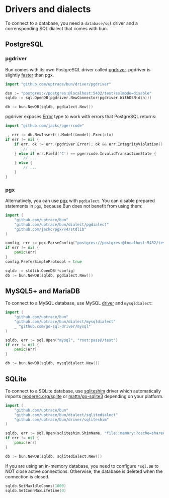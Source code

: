 # Drivers and dialects

To connect to a database, you need a `database/sql` driver and a corrensponding SQL dialect that
comes with bun.

## PostgreSQL

### pgdriver

Bun comes with its own PostgreSQL driver called
[pgdriver](https://github.com/uptrace/bun/tree/master/driver/pgdriver). pgdriver is slightly
[faster](https://github.com/go-bun/bun-benchmark) than pgx.

```go
import "github.com/uptrace/bun/driver/pgdriver"

dsn := "postgres://postgres:@localhost:5432/test?sslmode=disable"
sqldb := sql.OpenDB(pgdriver.NewConnector(pgdriver.WithDSN(dsn)))

db := bun.NewDB(sqldb, pgdialect.New())
```

pgdriver exposes [Error](https://pkg.go.dev/github.com/uptrace/bun/driver/pgdriver#Error) type to
work with errors that PostgreSQL returns:

```go
import "github.com/jackc/pgerrcode"

_, err := db.NewInsert().Model(&model).Exec(ctx)
if err != nil {
    if err, ok := err.(pgdriver.Error); ok && err.IntegrityViolation() {
        // ...
    } else if err.Field('C') == pgerrcode.InvalidTransactionState {
        // ...
    } else {
        // ...
    }
}
```

### pgx

Alternatively, you can use [pgx](https://github.com/jackc/pgx) with `pgdialect`. You can disable
prepared statements in `pgx`, because Bun does not benefit from using them:

```go
import (
	"github.com/uptrace/bun"
	"github.com/uptrace/bun/dialect/pgdialect"
	"github.com/jackc/pgx/v4/stdlib"
)

config, err := pgx.ParseConfig("postgres://postgres:@localhost:5432/test?sslmode=disable")
if err != nil {
	panic(err)
}
config.PreferSimpleProtocol = true

sqldb := stdlib.OpenDB(*config)
db := bun.NewDB(sqldb, pgdialect.New())
```

## MySQL5+ and MariaDB

To connect to a MySQL database, use MySQL [driver](https://github.com/go-sql-driver/mysql) and
`mysqldialect`:

```go
import (
	"github.com/uptrace/bun"
	"github.com/uptrace/bun/dialect/mysqldialect"
    _ "github.com/go-sql-driver/mysql"
)

sqldb, err := sql.Open("mysql", "root:pass@/test")
if err != nil {
	panic(err)
}

db := bun.NewDB(sqldb, mysqldialect.New())
```

## SQLite

To connect to a SQLite database, use
[sqliteshim](https://github.com/uptrace/bun/tree/master/driver/sqliteshim) driver which
automatically imports [modernc.org/sqlite](https://modernc.org/sqlite/) or
[mattn/go-sqlite3](https://github.com/mattn/go-sqlite3) depending on your platform.

```go
import (
	"github.com/uptrace/bun"
	"github.com/uptrace/bun/dialect/sqlitedialect"
    "github.com/uptrace/bun/driver/sqliteshim"
)

sqldb, err := sql.Open(sqliteshim.ShimName, "file::memory:?cache=shared")
if err != nil {
	panic(err)
}

db := bun.NewDB(sqldb, sqlitedialect.New())
```

If you are using an in-memory database, you need to configure `*sql.DB` to NOT close active
connections. Otherwise, the database is deleted when the connection is closed.

```go
sqldb.SetMaxIdleConns(1000)
sqldb.SetConnMaxLifetime(0)
```
